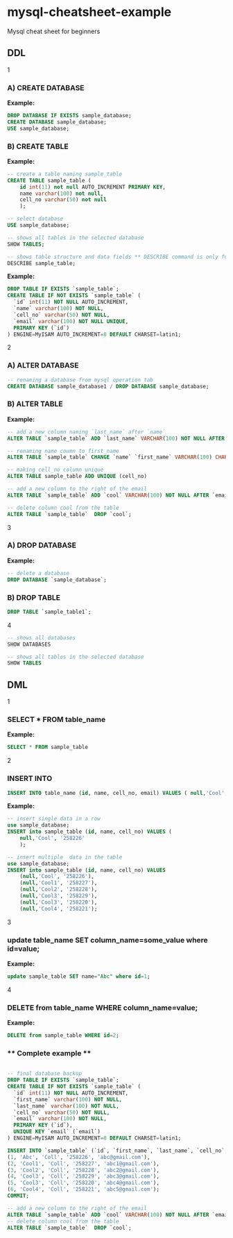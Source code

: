 # mysql-cheatsheet-example
Mysql cheat sheet for beginners
## DDL

1
### A) CREATE DATABASE
**Example:**
```sql
DROP DATABASE IF EXISTS sample_database;
CREATE DATABASE sample_database;
USE sample_database;
```
### B) CREATE TABLE
**Example:**
```sql
-- create a table naming sample_table  
CREATE TABLE sample_table (
    id int(11) not null AUTO_INCREMENT PRIMARY KEY,
    name varchar(100) not null,
    cell_no varchar(50) not null
    );
```
```sql
-- select database  
USE sample_database;
```
```sql
-- shows all tables in the selected database  
SHOW TABLES;
```
```sql
-- shows table structure and data fields ** DESCRIBE command is only for table 
DESCRIBE sample_table;
```
**Example:**
```sql
DROP TABLE IF EXISTS `sample_table`;
CREATE TABLE IF NOT EXISTS `sample_table` (
  `id` int(11) NOT NULL AUTO_INCREMENT,
  `name` varchar(100) NOT NULL,
  `cell_no` varchar(50) NOT NULL,
  `email` varchar(100) NOT NULL UNIQUE,
  PRIMARY KEY (`id`)
) ENGINE=MyISAM AUTO_INCREMENT=8 DEFAULT CHARSET=latin1;
```
2
### A) ALTER DATABASE
```sql
-- renaming a database from mysql operation tab
CREATE DATABASE sample_database1 / DROP DATABASE sample_database;
``` 
### B) ALTER TABLE
**Example:**
```sql
-- add a new column naming `last_name` after `name`
ALTER TABLE `sample_table` ADD `last_name` VARCHAR(100) NOT NULL AFTER `name`;
```
```sql
-- renaming name coumn to first_name
ALTER TABLE `sample_table` CHANGE `name` `first_name` VARCHAR(100) CHARACTER SET latin1 COLLATE latin1_swedish_ci NOT NULL;
```
```sql
-- making cell_no column unique
ALTER TABLE sample_table ADD UNIQUE (cell_no)
```
```sql
-- add a new column to the right of the email
ALTER TABLE `sample_table` ADD `cool` VARCHAR(100) NOT NULL AFTER `email`;
```
```sql
-- delete column cool from the table
ALTER TABLE `sample_table`  DROP `cool`;
```
3
### A) DROP DATABASE
**Example:**
```sql
-- delete a database
DROP DATABASE `sample_database`;
```
### B) DROP TABLE
```sql
DROP TABLE `sample_table1`;
```
4
```sql
-- shows all databases
SHOW DATABASES
```
```sql
-- shows all tables in the selected database
SHOW TABLES
```

## DML

1
### SELECT * FROM table_name
**Example:**
```sql
SELECT * FROM sample_table
```
2
### INSERT INTO
```sql
INSERT INTO table_name (id, name, cell_no, email) VALUES ( null,'Cool', '258226', 'a@gmail.com');
```
**Example:**
```sql
-- insert single data in a row  
use sample_database;
INSERT into sample_table (id, name, cell_no) VALUES (
    null,'Cool', '258226'
    );
```
```sql
-- insert multiple  data in the table  
use sample_database;
INSERT into sample_table (id, name, cell_no) VALUES
  	(null,'Cool', '258226'),
	(null,'Cool1', '258227'),
	(null,'Cool2', '258228'),
	(null,'Cool3', '258229'),
	(null,'Cool3', '258220'),
	(null,'Cool4', '258221');
```
3
### update table_name SET column_name=some_value where id=value;
**Example:**
```sql
update sample_table SET name="Abc" where id=1;
```
4
### DELETE from table_name WHERE column_name=value;
**Example:**
```sql
DELETE from sample_table WHERE id=2;
```

### ** Complete example **
```sql

-- final database backup
DROP TABLE IF EXISTS `sample_table`;
CREATE TABLE IF NOT EXISTS `sample_table` (
  `id` int(11) NOT NULL AUTO_INCREMENT,
  `first_name` varchar(100) NOT NULL,
  `last_name` varchar(100) NOT NULL,
  `cell_no` varchar(50) NOT NULL,
  `email` varchar(100) NOT NULL,
  PRIMARY KEY (`id`),
  UNIQUE KEY `email` (`email`)
) ENGINE=MyISAM AUTO_INCREMENT=8 DEFAULT CHARSET=latin1;

INSERT INTO `sample_table` (`id`, `first_name`, `last_name`, `cell_no`, `email`) VALUES
(1, 'Abc', 'Coll', '258226', 'abc@gmail.com'),
(2, 'Cool1', 'Coll', '258227', 'abc1@gmail.com'),
(3, 'Cool2', 'Coll', '258228', 'abc2@gmail.com'),
(4, 'Cool3', 'Coll', '258229', 'abc3@gmail.com'),
(5, 'Cool3', 'Coll', '258220', 'abc4@gmail.com'),
(6, 'Cool4', 'Coll', '258221', 'abc5@gmail.com');
COMMIT;

-- add a new column to the right of the email
ALTER TABLE `sample_table` ADD `cool` VARCHAR(100) NOT NULL AFTER `email`;
-- delete column cool from the table
ALTER TABLE `sample_table`  DROP `cool`;

```
